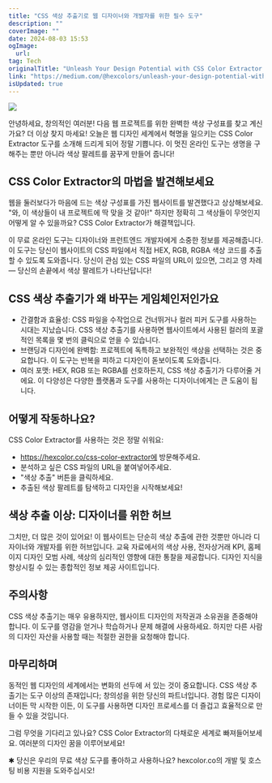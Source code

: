 ```yaml
---
title: "CSS 색상 추출기로 웹 디자이너와 개발자를 위한 필수 도구"
description: ""
coverImage: ""
date: 2024-08-03 15:53
ogImage:
  url:
tag: Tech
originalTitle: "Unleash Your Design Potential with CSS Color Extractor A Must-Have Tool for Web Designers and Developers"
link: "https://medium.com/@hexcolors/unleash-your-design-potential-with-css-color-extractor-a-must-have-tool-for-web-designers-and-3ae480439fca"
isUpdated: true
---
```


<img src="/assets/img/UnleashYourDesignPotentialwithCSSColorExtractorAMust-HaveToolforWebDesignersandDevelopers_0.png" />

안녕하세요, 창의적인 여러분! 다음 웹 프로젝트를 위한 완벽한 색상 구성표를 찾고 계신가요? 더 이상 찾지 마세요! 오늘은 웹 디자인 세계에서 혁명을 일으키는 CSS Color Extractor 도구를 소개해 드리게 되어 정말 기쁩니다. 이 멋진 온라인 도구는 생명을 구해주는 뿐만 아니라 색상 팔레트를 꿈꾸게 만들어 줍니다!

## CSS Color Extractor의 마법을 발견해보세요

웹을 둘러보다가 마음에 드는 색상 구성표를 가진 웹사이트를 발견했다고 상상해보세요. "와, 이 색상들이 내 프로젝트에 딱 맞을 것 같아!" 하지만 정확히 그 색상들이 무엇인지 어떻게 알 수 있을까요? CSS Color Extractor가 해결책입니다.

<!-- seedividend - 사각형 -->

<ins class="adsbygoogle"
     style="display:block"
     data-ad-client="ca-pub-4877378276818686"
     data-ad-slot="1898504329"
     data-ad-format="auto"
     data-full-width-responsive="true"></ins>

<script>
     (adsbygoogle = window.adsbygoogle || []).push({});
</script>

이 무료 온라인 도구는 디자이너와 프런트엔드 개발자에게 소중한 정보를 제공해줍니다. 이 도구는 당신이 웹사이트의 CSS 파일에서 직접 HEX, RGB, RGBA 색상 코드를 추출할 수 있도록 도와줍니다. 당신이 관심 있는 CSS 파일의 URL이 있으면, 그리고 영 차레 — 당신의 손끝에서 색상 팔레트가 나타난답니다!

## CSS 색상 추출기가 왜 바꾸는 게임체인저인가요

- 간결함과 효율성: CSS 파일을 수작업으로 건너뛰거나 컬러 피커 도구를 사용하는 시대는 지났습니다. CSS 색상 추출기를 사용하면 웹사이트에서 사용된 컬러의 포괄적인 목록을 몇 번의 클릭으로 얻을 수 있습니다.
- 브랜딩과 디자인에 완벽함: 프로젝트에 독특하고 보완적인 색상을 선택하는 것은 중요합니다. 이 도구는 반복을 피하고 디자인이 돋보이도록 도와줍니다.
- 여러 포맷: HEX, RGB 또는 RGBA를 선호하든지, CSS 색상 추출기가 다루어줄 거에요. 이 다양성은 다양한 플랫폼과 도구를 사용하는 디자이너에게는 큰 도움이 됩니다.

## 어떻게 작동하나요?

<!-- seedividend - 사각형 -->

<ins class="adsbygoogle"
     style="display:block"
     data-ad-client="ca-pub-4877378276818686"
     data-ad-slot="1898504329"
     data-ad-format="auto"
     data-full-width-responsive="true"></ins>

<script>
     (adsbygoogle = window.adsbygoogle || []).push({});
</script>

CSS Color Extractor를 사용하는 것은 정말 쉬워요:

- https://hexcolor.co/css-color-extractor에 방문해주세요.
- 분석하고 싶은 CSS 파일의 URL을 붙여넣어주세요.
- "색상 추출" 버튼을 클릭하세요.
- 추출된 색상 팔레트를 탐색하고 디자인을 시작해보세요!

## 색상 추출 이상: 디자이너를 위한 허브

그치만, 더 많은 것이 있어요! 이 웹사이트는 단순히 색상 추출에 관한 것뿐만 아니라 디자이너와 개발자를 위한 허브입니다. 교육 자료에서의 색상 사용, 전자상거래 KPI, 홈페이지 디자인 모범 사례, 색상의 심리적인 영향에 대한 통찰을 제공합니다. 디자인 지식을 향상시킬 수 있는 종합적인 정보 제공 사이트입니다.

<!-- seedividend - 사각형 -->

<ins class="adsbygoogle"
     style="display:block"
     data-ad-client="ca-pub-4877378276818686"
     data-ad-slot="1898504329"
     data-ad-format="auto"
     data-full-width-responsive="true"></ins>

<script>
     (adsbygoogle = window.adsbygoogle || []).push({});
</script>

## 주의사항

CSS 색상 추출기는 매우 유용하지만, 웹사이트 디자인의 저작권과 소유권을 존중해야 합니다. 이 도구를 영감을 얻거나 학습하거나 문제 해결에 사용하세요. 하지만 다른 사람의 디자인 자산을 사용할 때는 적절한 권한을 요청해야 합니다.

## 마무리하며

동적인 웹 디자인의 세계에서는 변화의 선두에 서 있는 것이 중요합니다. CSS 색상 추출기는 도구 이상의 존재입니다; 창의성을 위한 당신의 파트너입니다. 경험 많은 디자이너이든 막 시작한 이든, 이 도구를 사용하면 디자인 프로세스를 더 즐겁고 효율적으로 만들 수 있을 것입니다.

<!-- seedividend - 사각형 -->

<ins class="adsbygoogle"
     style="display:block"
     data-ad-client="ca-pub-4877378276818686"
     data-ad-slot="1898504329"
     data-ad-format="auto"
     data-full-width-responsive="true"></ins>

<script>
     (adsbygoogle = window.adsbygoogle || []).push({});
</script>

그럼 무엇을 기다리고 있나요? CSS Color Extractor의 다채로운 세계로 빠져들어보세요. 여러분의 디자인 꿈을 이루어보세요!

✱ 당신은 우리의 무료 색상 도구를 좋아하고 사용하나요? hexcolor.co의 개발 및 호스팅 비용 지원을 도와주십시오!
